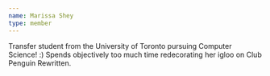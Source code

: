 ```yaml
---
name: Marissa Shey
type: member
---
```

Transfer student from the University of Toronto pursuing Computer Science! :) 
Spends objectively too much time redecorating her igloo on Club Penguin Rewritten.

